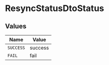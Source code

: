 # ResyncStatusDtoStatus


## Values

| Name      | Value     |
| --------- | --------- |
| `SUCCESS` | success   |
| `FAIL`    | fail      |